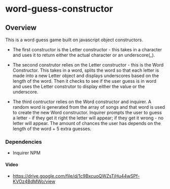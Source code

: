 # word-guess-constructor

## Overview

This is a word guess game built on javascript object constructors. 

* The first constructor is the Letter constructor - this takes in a character and uses it to return either the actual character or an underscore(_).

* The second construtor relies on the Letter constructor - this is the Word Constructor. This takes in a word, splits the word so that each letter is made into a new Letter object and displays underscores based on the length of the word. Then it checks to see if the user guess is in word and uses the Letter construtor to display either the value or the underscore. 

* The third contructor relies on the Word constructor and inquirer. A random word is generated from the array of songs and that word is used to create the new Word constructor. Inquirer prompts the user to guess a letter - if they get it right the letter will appear; if they get it wrong - no letter will appear. The amount of chances the user has depends on the length of the word + 5 extra guesses. 

### Dependencies
* Inquirer NPM

#### Video
* https://drive.google.com/file/d/1c9BxcuoQWZsTjHu44wSPf-KVOz4BdMWo/view 
